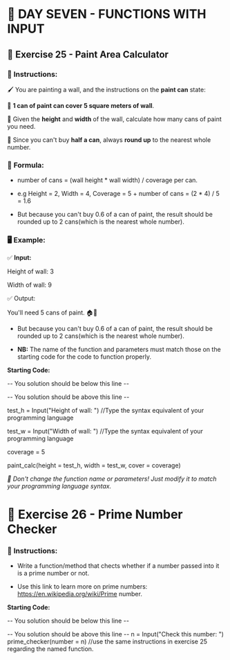 # 🎯 **DAY SEVEN - FUNCTIONS WITH INPUT**  

## 🎨 **Exercise 25 - Paint Area Calculator**  

### 📝 **Instructions:**  

🖌️ You are painting a wall, and the instructions on the **paint can** state:  

🔹 **1 can of paint can cover 5 square meters of wall**.  

🔹 Given the **height** and **width** of the wall, calculate how many cans of paint you need.

🔹 Since you can't buy **half a can**, always **round up** to the nearest whole number.  

### 📏 **Formula:**  

+ number of cans = (wall height * wall width) / coverage per can.  

+ e.g Height = 2, Width = 4, Coverage = 5   + number of cans = (2 * 4) / 5 = 1.6

+ But because you can't buy 0.6 of a can of paint, the result should be rounded up to 2 cans(which is the nearest whole number). 

### 🖥️ **Example:**  

✅ **Input:**  

Height of wall: 3  

Width of wall: 9  

✅ Output:

You'll need 5 cans of paint. 🏠🎨

+ But because you can't buy 0.6 of a can of paint, the result should be rounded up to 2 cans(which is the nearest whole number).

+ **NB:** The name of the function and parameters must match those on the starting code for the code to function properly.

**Starting Code:**

-- You solution should be below this line --








-- You solution should be above this line --

test_h = Input("Height of wall: ") //Type the syntax equivalent of your programming language

test_w = Input("Width of wall: ") //Type the syntax equivalent of your programming language

coverage = 5 

paint_calc(height = test_h, width = test_w, cover = coverage) 

*🔄 Don't change the function name or parameters! Just modify it to match your programming language syntax.*


# 🔢 Exercise 26 - Prime Number Checker

### 📝 **Instructions:**  

+ Write a function/method that chects whether if a number passed into it is a prime number or not.

+ Use this link to learn more on prime numbers: https://en.wikipedia.org/wiki/Prime number.

**Starting Code:**

-- You solution should be below this line --








-- You solution should be above this line --
n = Input("Check this number: ")
prime_checker(number = n) //use the same instructions in exercise 25 regarding the named function.






